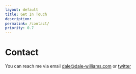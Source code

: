 ```yaml
---
layout: default
title: Get In Touch
description: 
permalink: /contact/
priority: 0.7
---
```


<h1>Contact</h1>

<p>You can reach me via email <a href="mailto:dale@dale-williams.com">dale@dale-williams.com</a> or <a href="https://twitter.com/enslam">twitter</a></p>
